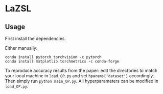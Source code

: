 # LaZSL
## Usage

First install the dependencies.

Either manually:
```
conda install pytorch torchvision -c pytorch
conda install matplotlib torchmetrics -c conda-forge
```



To reproduce accuracy results from the paper: edit the directories to match your local machine in `load_OP.py` and set `hparams['dataset']` accordingly. Then simply run `python main_OP.py`.
All hyperparameters can be modified in `load_OP.py`.

